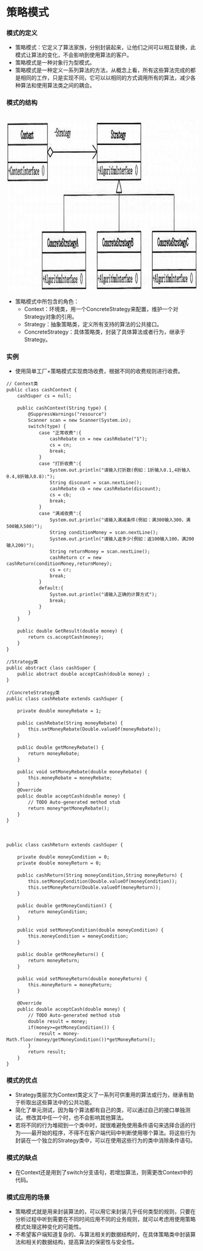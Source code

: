 # 策略模式 

### 模式的定义
- 策略模式：它定义了算法家族，分别封装起来，让他们之间可以相互替换，此模式让算法的变化，不会影响到使用算法的客户。
- 策略模式是一种对象行为型模式。
- 策略模式是一种定义一系列算法的方法，从概念上看，所有这些算法完成的都是相同的工作，只是实现不同，它可以以相同的方式调用所有的算法，减少各种算法和使用算法类之间的耦合。

### 模式的结构
<br >
<img src="https://github.com/ella-z/studyNotes/blob/master/%E8%BD%AF%E4%BB%B6%E8%AE%BE%E8%AE%A1%E6%A8%A1%E5%BC%8F/images/%E6%A8%A1%E5%BC%8F/%E7%AD%96%E7%95%A5%E6%A8%A1%E5%BC%8F.png" title="策略模式" width="800px" height="450px">

- 策略模式中所包含的角色：
   - Context：环境类，用一个ConcreteStrategy来配置，维护一个对Strategy对象的引用。
   - Strategy：抽象策略类，定义所有支持的算法的公共接口。
   - ConcreteStrategy：具体策略类，封装了具体算法或者行为，继承于Strategy。
   
### 实例
- 使用简单工厂+策略模式实现商场收费，根据不同的收费规则进行收费。
```
// Context类
public class cashContext {
	cashSuper cs = null;
	
	public cashContext(String type) {
		@SuppressWarnings("resource")
		Scanner scan = new Scanner(System.in);
		switch(type) {
			case "正常收费":{
				cashRebate cn = new cashRebate("1");
				cs = cn;
				break;
			}
			case "打折收费":{
				System.out.println("请输入打折数(例如：1折输入0.1,4折输入0.4,8折输入0.8):");
				String discount = scan.nextLine();
				cashRebate cb = new cashRebate(discount);
				cs = cb;
				break;
			}
			case "满减收费":{
				System.out.println("请输入满减条件(例如：满300输入300，满500输入500)");
				String conditionMoney = scan.nextLine();
				System.out.println("请输入返多少(例如：返100输入100，满200输入200)");
				String returnMoney = scan.nextLine();
				cashReturn cr = new cashReturn(conditionMoney,returnMoney);
				cs = cr;
				break;
			}
			default:{
				System.out.println("请输入正确的计算方式");
				break;
			}
		}
	}
	
	public double GetResult(double money) {
		return cs.acceptCash(money);
	}
}

//Strategy类
public abstract class cashSuper {
	public abstract double acceptCash(double money) ;
}

//ConcreteStrategy类
public class cashRebate extends cashSuper {
	
	private double moneyRebate = 1;
	
	public cashRebate(String moneyRebate) {
		this.setMoneyRebate(Double.valueOf(moneyRebate));
	}

	public double getMoneyRebate() {
		return moneyRebate;
	}

	public void setMoneyRebate(double moneyRebate) {
		this.moneyRebate = moneyRebate;
	}
	@Override
	public double acceptCash(double money) {
		// TODO Auto-generated method stub
		return money*getMoneyRebate();
	}
}



public class cashReturn extends cashSuper {
	
	private double moneyCondition = 0;
	private double moneyReturn = 0;
	
	public cashReturn(String moneyCondition,String moneyReturn) {
		this.setMoneyCondition(Double.valueOf(moneyCondition));
		this.setMoneyReturn(Double.valueOf(moneyReturn));
	}

	public double getMoneyCondition() {
		return moneyCondition;
	}

	public void setMoneyCondition(double moneyCondition) {
		this.moneyCondition = moneyCondition;
	}

	public double getMoneyReturn() {
		return moneyReturn;
	}

	public void setMoneyReturn(double moneyReturn) {
		this.moneyReturn = moneyReturn;
	}
	
	@Override
	public double acceptCash(double money) {
		// TODO Auto-generated method stub
		double result = money;
		if(money>=getMoneyCondition()) {
			result = money-Math.floor(money/getMoneyCondition())*getMoneyReturn();
		}
		return result;
	}
}
```
   
### 模式的优点
- Strategy类层次为Context类定义了一系列可供重用的算法或行为，继承有助于析取出这些算法中的公共功能。
- 简化了单元测试，因为每个算法都有自己的类，可以通过自己的接口单独测试。修改其中任一个时，也不会影响其他算法。
- 若将不同的行为堆砌到一个类中时，就很难避免使用条件语句来选择合适的行为——最开始的程序，不得不在客户端代码中判断使用哪个算法。将这些行为封装在一个独立的Strategy类中，可以在使用这些行为的类中消除条件语句。

### 模式的缺点
- 在Context还是用到了switch分支语句，若增加算法，则需更改Context中的代码。

### 模式应用的场景
- 策略模式就是用来封装算法的，可以用它来封装几乎任何类型的规则，只要在分析过程中听到需要在不同时间应用不同的业务规则，就可以考虑用使用策略模式处理这种变化的可能性。
- 不希望客户端知道复杂的、与算法相关的数据结构时，在具体策略类中封装算法和相关的数据结构，提高算法的保密性与安全性。


   
   
   
   
   
   
   
   
   
   
   
   
   
   
